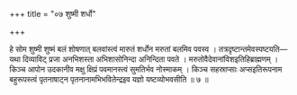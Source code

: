 +++
title = "०७ शुष्मी शर्धो"

+++

हे सोम शुष्मी शुष्मं बलं शोषणात् बलवांस्त्वं मारुतं शर्धोन मरुतां बलमिव पवस्व । तत्रदृष्टान्तमेवस्पष्टयति—यथा दिव्याविट् प्रजा अनभिशस्ता अभिशासोनिन्दा अनिन्दिता पवते । मरुतोवैदेवानांविशइतिहिब्राह्मणम् । किञ्च आपोन उदकानीव मक्षु क्षिप्रं पवमानस्त्वं सुमतिर्भव नोस्माकम् । किञ्च सहस्राप्साः अप्सइतिरूपनाम बहुरूपस्त्वं पृतनाषाट्न पृतनानामभिभवितेन्द्रइव यज्ञो यष्टव्योभवसीति ॥ ७ ॥